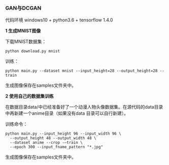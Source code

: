 ### GAN与DCGAN

代码环境 windows10 + python3.6 + tensorflow 1.4.0

**1 生成MNIST图像**

下载MNIST数据集：
```
python download.py mnist
```

训练：
```
python main.py --dataset mnist --input_height=28 --output_height=28 --train
```

生成图像保存在samples文件夹中。

**2 使用自己的数据集训练**

在数据目录data/中已经准备好了一个动漫人物头像数据集。在源代码的data目录中再新建一个anime目录（如果没有data 目录可以自行新建）。

训练命令：
```
python main.py --input_height 96 --input_width 96 \
  --output_height 48 --output_width 48 \
  --dataset anime --crop -–train \
  --epoch 300 --input_fname_pattern "*.jpg"
```

生成图像保存在samples文件夹中。
